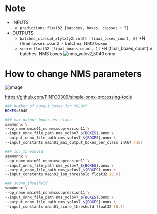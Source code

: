# Note
- INPUTS
  - `predictions`: `float32 [batches, boxes, classes + 5]`
- OUTPUTS
  - `batchno_classid_x1y1x2y2`: `int64 [final_boxes_count, 6]` *N (final_boxes_count) ≠ batches, NMS boxes
  - `score`: `float32 [final_boxes_count, 1]` *N (final_boxes_count) ≠ batches, NMS boxes
![nms_yolov7_5040 onnx](https://user-images.githubusercontent.com/33194443/178084831-eaab28b4-cda8-4528-9e7f-f0b9d0dc7ca5.png)

# How to change NMS parameters
![image](https://user-images.githubusercontent.com/33194443/178084918-af33bfcc-425f-496e-87fb-1331ef7b2b6e.png)

https://github.com/PINTO0309/simple-onnx-processing-tools
```bash
### Number of output boxes for YOLOv7
BOXES=5040

### max_output_boxes_per_class
sam4onnx \
--op_name main01_nonmaxsuppression11 \
--input_onnx_file_path nms_yolov7_${BOXES}.onnx \
--output_onnx_file_path nms_yolov7_${BOXES}.onnx \
--input_constants main01_max_output_boxes_per_class int64 [10]

### iou_threshold
sam4onnx \
--op_name main01_nonmaxsuppression11 \
--input_onnx_file_path nms_yolov7_${BOXES}.onnx \
--output_onnx_file_path nms_yolov7_${BOXES}.onnx \
--input_constants main01_iou_threshold float32 [0.6]

### score_threshold
sam4onnx \
--op_name main01_nonmaxsuppression11 \
--input_onnx_file_path nms_yolov7_${BOXES}.onnx \
--output_onnx_file_path nms_yolov7_${BOXES}.onnx \
--input_constants main01_score_threshold float32 [0.7]
```
